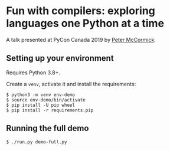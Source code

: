 Fun with compilers: exploring languages one Python at a time
============================================================

A talk presented at PyCon Canada 2019 by [Peter McCormick](https://github.com/pdmccormick).

## Setting up your environment

Requires Python 3.8+.

Create a `venv`, activate it and install the requirements:

```shell
$ python3 -m venv env-demo
$ source env-demo/bin/activate
$ pip install -U pip wheel
$ pip install -r requirements.pip
```

## Running the full demo

```shell
$ ./run.py demo-full.py
```
